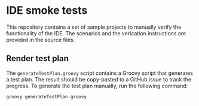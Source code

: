 # IDE smoke tests

This repository contains a set of sample projects to manually verify the functionality of the IDE.
The scenarios and the verication instructions are provided in the source files.

## Render test plan

The `generateTestPlan.groovy` script contains a Groovy script that generates a test plan. The result should be copy-pasted to a GitHub issue to track the progress. To generate the test plan manually, run the following command:

```sh
groovy generateTestPlan.groovy
```